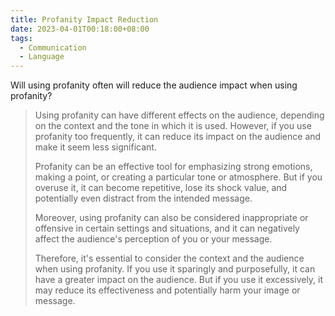 ```yaml
---
title: Profanity Impact Reduction
date: 2023-04-01T00:18:00+08:00
tags:
  - Communication
  - Language
---
```

Will using profanity often will reduce the audience impact when using profanity?

> Using profanity can have different effects on the audience, depending on the context and the tone in which it is used. However, if you use profanity too frequently, it can reduce its impact on the audience and make it seem less significant.
> 
> Profanity can be an effective tool for emphasizing strong emotions, making a point, or creating a particular tone or atmosphere. But if you overuse it, it can become repetitive, lose its shock value, and potentially even distract from the intended message.
> 
> Moreover, using profanity can also be considered inappropriate or offensive in certain settings and situations, and it can negatively affect the audience's perception of you or your message.
> 
> Therefore, it's essential to consider the context and the audience when using profanity. If you use it sparingly and purposefully, it can have a greater impact on the audience. But if you use it excessively, it may reduce its effectiveness and potentially harm your image or message.